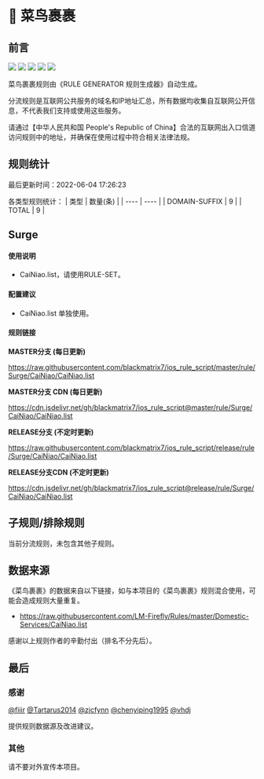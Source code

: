 # 🧸 菜鸟裹裹

## 前言

![](https://shields.io/badge/-移除重复规则-ff69b4) ![](https://shields.io/badge/-DOMAIN与DOMAIN--SUFFIX合并-green) ![](https://shields.io/badge/-DOMAIN--SUFFIX间合并-critical) ![](https://shields.io/badge/-DOMAIN--SUFFIX与DOMAIN--KEYWORD合并-blue) ![](https://shields.io/badge/-IP--CIDR(6)合并-blueviolet) 

菜鸟裹裹规则由《RULE GENERATOR 规则生成器》自动生成。

分流规则是互联网公共服务的域名和IP地址汇总，所有数据均收集自互联网公开信息，不代表我们支持或使用这些服务。

请通过【中华人民共和国 People's Republic of China】合法的互联网出入口信道访问规则中的地址，并确保在使用过程中符合相关法律法规。

## 规则统计

最后更新时间：2022-06-04 17:26:23

各类型规则统计：
| 类型 | 数量(条)  | 
| ---- | ----  |
| DOMAIN-SUFFIX | 9  | 
| TOTAL | 9  | 


## Surge 

#### 使用说明
- CaiNiao.list，请使用RULE-SET。

#### 配置建议
- CaiNiao.list 单独使用。

#### 规则链接
**MASTER分支 (每日更新)**

https://raw.githubusercontent.com/blackmatrix7/ios_rule_script/master/rule/Surge/CaiNiao/CaiNiao.list

**MASTER分支 CDN (每日更新)**

https://cdn.jsdelivr.net/gh/blackmatrix7/ios_rule_script@master/rule/Surge/CaiNiao/CaiNiao.list

**RELEASE分支 (不定时更新)**

https://raw.githubusercontent.com/blackmatrix7/ios_rule_script/release/rule/Surge/CaiNiao/CaiNiao.list

**RELEASE分支CDN (不定时更新)**

https://cdn.jsdelivr.net/gh/blackmatrix7/ios_rule_script@release/rule/Surge/CaiNiao/CaiNiao.list

## 子规则/排除规则


当前分流规则，未包含其他子规则。

## 数据来源

《菜鸟裹裹》的数据来自以下链接，如与本项目的《菜鸟裹裹》规则混合使用，可能会造成规则大量重复。

- https://raw.githubusercontent.com/LM-Firefly/Rules/master/Domestic-Services/CaiNiao.list


感谢以上规则作者的辛勤付出（排名不分先后）。

## 最后

### 感谢

[@fiiir](https://github.com/fiiir) [@Tartarus2014](https://github.com/Tartarus2014) [@zjcfynn](https://github.com/zjcfynn) [@chenyiping1995](https://github.com/chenyiping1995) [@vhdj](https://github.com/vhdj)

提供规则数据源及改进建议。

### 其他

请不要对外宣传本项目。